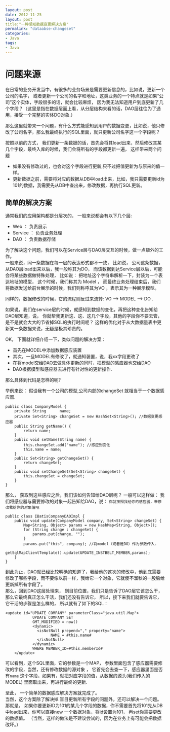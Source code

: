 ```yaml
---
layout: post
date: 2012-11-25 
layout: post
title:"一种感知数据变更解决方案"
permalink: "dataabse-changeset"
categories:
- Java
tags:
- Java
---
```



问题来源
========
 
在日常的业务开发当中，有很多的业务场景是需要更新信息的，比如说，更新一个公司的名字，
或者更新一个公司的名字和地址，这类业务的一个特点就是如果“公司”这个实体，字段很多的话，就会比较麻烦，
因为我无法知道用户到底更新了几个字段？（这里是指在数据层面上看，从分层结构来看的话，DAO层往往为了通用，接受一个完整的实体DO对象.）  

那么这里就带来一个问题，有什么方式能感知到用户的数据变更，比如说，他只修改了公司名字，那么我最终执行的SQL里面，就只更新公司名字这一个字段呢？

按照以前的方式， 我们更新一条数据的话，首先会将其load出来，然后修改其某几个字段，最终入库的时候，我们会将所有的字段都更新一遍， 这样带来两个问题  

- 如果没有修改过的，也会对这个字段进行更新,只不过把值更新为与原来的值一样。
- 更新数据之前，需要将对应的数据从DB中load出来，比如，我只需要更新id为101的数据，我需要先从DB中查出来，修改数据，再执行SQL更新。


简单的解决方案
-------------

通常我们的应用架构都是分层次的， 一般来说都会有以下几个层:  

- Web ： 负责展示 
- Service ： 负责业务处理 
- DAO ： 负责数据存储

为了解决这个问题，我们可以在Service层与DAO层交互的时候，做一点额外的工作。   
一般来说，同一条数据在每一层的表达形式都不一致， 比如说， 公司这条数据， 从DAO层load出来以后，我一般称其为DO， 而该数据到达Service层以后，可能会将某些数据做特殊处理， 比如说： 把地址这个字符串解析一下，封装为一个表达地址的模型， 这个时候，我们称其为 Model ， 而最终业务处理结束后，我们将数据发送给前台展示的时候，我们则称呼其为VO ，表示其为一种展示模型。  

同样的，数据修改的时候，它的流程则反过来流转:  VO --> MODEL --> DO . 

如果说，我们在service层的时候，就感知到数据的变化，再把这种变化告知给DAO层知道，说， 你就帮我更新这、这、这几个字段，其他的字段你不要去管，是不是就会大大的节省掉SQL的执行时间呢？ 这样的优化对于从大数据量表中更新某一条数据来说，无疑是极其珍贵的。

OK， 下面就详细介绍一下，类似问题的解决方案：  

- 首先在MODEL中添加数据感应装置
- 其次，一旦MODEL有修改了，就通知装置，说，我xx字段更改了
- 在将model交给DAO去做具体更新的同时，把模型的感应器也交给DAO
- DAO根据模型和感应器去进行有针对性的更新操作.

那么具体到代码是怎样的呢?  

 举例来说： 假设我有一个公司的模型,公司内部的changeSet 就相当于一个数据感应器.
 

	public class CompanyModel {
	    private String      name; 
	    private Set<String> changeSet = new HashSet<String>(); //数据变更感应器
	    public String getName() {
	        return name;
	    }
	    public void setName(String name) {
	        this.changeSet.add("name"); //感应到变化
	        this.name = name;
	    }
	    public Set<String> getChangeSet() {
	        return changeSet;
	    }
	    public void setChangeSet(Set<String> changeSet) {
	        this.changeSet = changeSet;
	    }
	}

 
那么， 获取到这些感应之后，我们该如何告知给DAO层呢？ 一般可以这样做：
我们将感应器与需要修改的对象一起告知给DAO，说： `你就按照我给你的感应器，来修改我给你的对象值吧`


	public class IBatisCompanyDAOImpl {
	    public void update(CompanyModel company, Set<String> changeSet) {
	        Map<String, Object> params = new HashMap<String, Object>();
	        for (String change : changeSet) {
	            params.put(change, "");
	        }
	        params.put("this", company); //将model（或者是DO）作为参数传入.
	        getSqlMapClientTemplate().update(UPDATE_INSTBELT_MEMBER,params);
	    }
	}


到此为止，DAO就已经比较明确的知道了，我给他的这次的修改中，他到底需要修改了哪些字段，而不要像以前一样，我给它一个对象，它就傻不溜秋的一股脑给更新掉所有字段了。   
那么，回到DAO这层处理来， 到目前位置，我们只是告诉了DAO层它该怎么干， 那么它最终真正怎么干活，我们还没有告诉它， 所以，接下来我们就要告诉它，它干活的步骤是怎么样的， 所以就有了如下的SQL： 

	<update id="UPDATE_COMPANY" parameterClass="java.util.Map">
				UPDATE COMPANY SET 
				GMT_MODIFIED = now()
				<dynamic>
				  <isNotNull prepend="," property="name">            
		              	NAME = #this.name#
		          </isNotNull>
				</dynamic>
				WHERE MEMBER_ID=#this.memberId#
		</update>

 可以看到，这个SQL里面，它的参数是一个MAP， 参数里面包含了感应器需要修改的字段，当然，还有修改数据的源对象 ， 它首先会去查一下，感应器里面是否有`name` 这个字段，如果有，就把对应字段的值，从数据的源头(我们传入的MODEL) 里面取出来，再进行最终的更新.

至此， 一个简单的数据感应解决方案就完成了。  
当然，这个方案除了解决掉 盲目更新所有字段的问题外，还可以解决一个问题。  
那就是， 如果你要更新ID为101的某几个字段的数据，你不需要首先将101先从DB中load出来，你可以直接new 一个数据对象，将id设置为101， 再set你需要更改的数据值。 （当然，这样的做法是不建议尝试的，因为在业务上有可能会把数据改坏。）